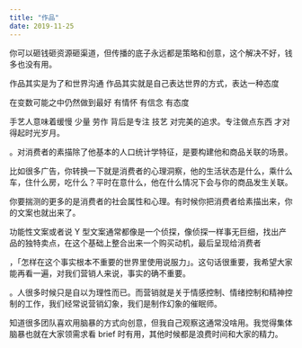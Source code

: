 ```yaml
---
title: "作品"
date: 2019-11-25
---
```


你可以砸钱砸资源砸渠道，但传播的底子永远都是策略和创意，这个解决不好，钱多也没有用。

作品其实是为了和世界沟通 作品其实就是自己表达世界的方式，表达一种态度 

在变数可能之中仍然做到最好 有情怀 有信念 有态度

手艺人意味着缓慢 少量 劳作 背后是专注 技艺 对完美的追求。专注做点东西 才对得起时光岁月。

。对消费者的素描除了他基本的人口统计学特征，是要构建他和商品关联的场景。

比如很多广告，你转换一下就是消费者的心理洞察，他的生活状态是什么，乘什么车，住什么房，吃什么？平时在意什么，他在什么情况下会与你的商品发生关联。



你要揣测的更多的是消费者的社会属性和心理。有时候你把消费者给素描出来，你的文案也就出来了。



功能性文案或者说 Y 型文案通常都像是一个侦探，像侦探一样事无巨细，找出产品的独特卖点，在这个基础上整合出来一个购买动机，最后呈现给消费者



，「怎样在这个事实根本不重要的世界里使用说服力」。这句话很重要，我希望大家能再看一遍，对我们营销人来说，事实的确不重要。



。人很多时候只是自以为理性而已。而营销就是关于情感控制、情绪控制和精神控制的工作，我们经常说营销幻象，我们是制作幻象的催眠师。



知道很多团队喜欢用脑暴的方式向创意，但我自己观察这通常没啥用。我觉得集体脑暴也就在大家领需求看 brief 时有用，其他时候都是浪费时间和大家的精力。
















